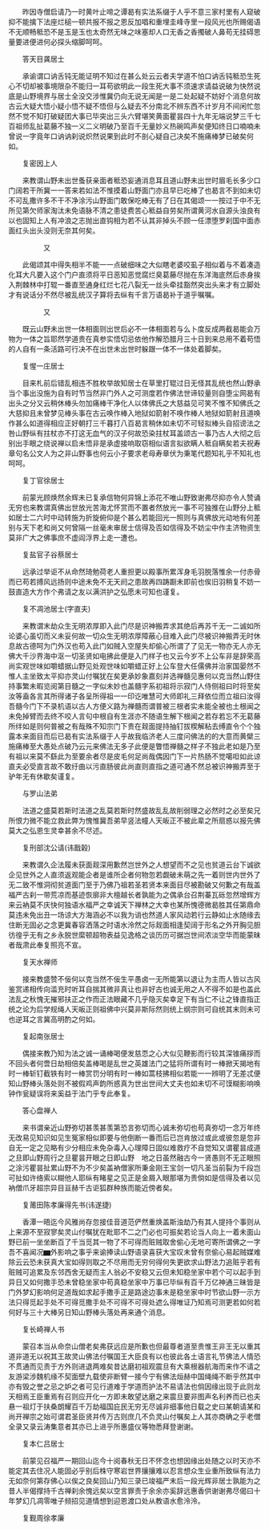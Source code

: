 <!-- { "loadSidebar": true } -->
　　昨因寺僧启请乃一时黄叶止啼之谭曷有实法系缀于人乎不意三家村里有人窥破抑不能擒下法座烂槌一顿共报不报之恩反加唱和重埋圭峰寺里一段风光也所赐偈语不无顺畅秪恐不是玉是玉也太奇然无味之味塞却人口无香之香擉破人鼻苟无挂碍思量要进便进何必探头缩脚呵呵。

　　答天目龚居士

　　承谕谓口讷舌钝无能证明不知过在甚么处云云者夫学道不怕口讷舌钝秪恐生死心不切却被事境限杂不能归一耳苟欲明此一段生死大事不须速求请益说破为快然说底是山野境界与居士全没交涉惟冀仍向无说无闻是一是二处起疑不妨好个消息何故古云大疑大悟小疑小悟不疑不悟但与么疑去不分南北不辨东西不计岁月不间闲忙忽然不觉不知打破疑团大事已毕突出三头六臂堪笑黄面瞿昙四十九年无端说梦三千七百祖师乱扯葛藤不独一义二义明破乃至百千无量妙义热碗鸣声矣便知终日口喃喃未曾说一字竟年口讷讷刹说炽然说果到此时不剖心疑自己决矣不施痛棒梦已破矣何如。

　　复密因上人

　　来教谓山野未出世蚤获亲面者秪恐妄通消息耳且道山野未出世时眉毛长多少口门阔若干所冀一一答来若如法不惟摸着山野面门亦且早已吃棒了也曷言不到如未切不可乱撒许多不干不净涂污山野面门敢保吃棒无有了日在其偈颂一一按过于中不无所见第欠师家淘汰未免语脉不清之患徒费苦心秪益自劳矣所谓黄河水自源头浊良有以也固知上人有冲浪之志抛出直钩相为若不认其非掉头不顾一任漂堕罗刹国中面赤面红头出头没则无奈其何矣。

　　　　　又

　　此偈颂其中得失相半不能一一点破细味之大似瞎老婆咬虱子相似着与不着凑造化耳大凡要入这个门户直须将平日恶知恶觉腐烂臭葛藤尽抛在东洋海底然后赤身挨入荆棘林中打辊一番直至通身红烂七花八裂无一丝头牵挂豁然突出头来才有立脚处才有说话分不然尽被乱统汉子算将去纵有千言万语曷补于道乎嘱嘱。

　　　　　又

　　既云山野未出世一体相面则出世后必不一体相面若与么卜度反成两截曷能会万物为一体之旨耶然学道贵在真参实悟切忌依他作解恐腊月三十日到来总用不着苟悟的人自有一条活路可行决不在出世未出世时躲跟一体不一体处着脚矣。

　　复惺一庄居士

　　目来札前后错乱相违不胜枚举故知居士在草里打辊过日无怪其乱统也然山野承当个事出没施为自有时节当然非门外人之可测度若作佛法世谛较量则自堕尘网曷有出头之分又云稍休棒头勿加痛棒干净化人以体佛氏之大慈益见可笑不惟不知佛氏之大慈抑且未曾梦见棒头事在古云唤作棒入地狱如箭射不唤作棒人地狱如箭射且道唤作甚么如道得相应正好朝打三千暮打八百曷言稍休如未切不可轻拟棒头自招谤法之咎山野纵有拄杖亦不打这无血气的汉子何故恐染拄杖耳盖颂古一事乃古人大彻之后别出手眼之绕说禅以启未悟非是承虚接响取窃相似语言拟欲瞒人秪自瞒矣若夫祝寿章句名公文人为之非山野事也何云小子要求老母寿章伏为秉笔代题知礼乎不知礼也呵呵。

　　复丁官徐居士

　　前蒙光顾焕然余辉未已复承信物何异锦上添花不唯山野致谢弗尽抑亦令人赞诵无穷也来教谓真佛出世放光苦海尤怀赏而不置者然放光一事不可独推在山野分上秪如居士二六时中动转施为折旋俯仰是个甚么若能回光一照则与真佛放光动地有何差别与天下老和尚又何曾隔一丝毫未审居士信得及否如信得及不妨尘中作主济物资生莫非广大之佛事庶不虚阎浮界上走一遭也。

　　复盐官子谷蔡居士

　　远承过举讵不从命然琦勉荷老人重担更以殿事所累浑身毛羽脱落惟余一付赤骨而已苟若搏风远扬则中途未免不无天阏之患故再四踌蹰未即前也俟旧羽稍复不妨一鼓直造大方作个弗请之友以满洪护之弘愿未可知也谨复。

　　复不凋池居士(字直夫)

　　来教谓末劫众生无明浓厚即入此门尽是识神搬弄求其绝后再苏千无一二诚如所论婆心虽切而义未妥何故一切众生无明浓厚障蔽心目难入此门尽被识神搬弄无时休息故古德呵为门外汉也苟入此门如贼入空屋失却偷心所谓了了见无一物亦无人亦无佛大千沙界海中沤一切圣贤如电拂此便是入门样子也又云今岁不上公车非是辞荣高尚实观世味如嚼蜡据山野见处观世味如嚼蜡正好上公车登大任儒佛并治家国晏然不惟人主坐致太平抑亦灵山付嘱犹在矣更承妙象嘉刻并选禅髓见惠何以克当然山野住持事繁未暇览阅第目髓之一字似未妙也盖髓字系初祖将示寂门人侍侧祖曰时将至矣汝等盍各言其所得诸子各呈所得祖一一印讫唯慧可大师即礼三拜依位而立祖曰汝得吾髓今门下不录机语以古人方便义路为禅髓而谓普被三根者实未能全被也土根闻之未免掉臂而去终不咬人言句中根自有生涯亦不随语生解下根闻之若存若忘不无葛藤所绊如是则何普被之有哉殊不知宗门下贵在觌面提持抽钉拔楔解粘去缚直令个个独露本来面目而后已曷有实法系缀于人乎故我临济老人三度问佛法的的大意而黄檗三施痛棒至大愚处点破乃云元来佛法无多子此便是瞥悟禅髓之样子不独此老如是乃至有祖以来莫不繇此为至要余者尽是皮毛何足尚哉偶因门下一片热肠不觉噶呾如此谅直夫必受直言故不敢纡曲以污直肠彼此尚直则直指之道可通不然总被识神搬弄至于驴年无有休歇矣谨复。

　　与罗山法弟

　　法道之盛莫若斯时法道之乱莫若斯时然盛故乱乱故削弱理之必然时之必至矣兄所恨力微不能立救此弊为愧惟冀吾弟早竖法幢人天皈正不被此辈之所扇惑以报先佛莫大之弘恩生灵幸甚余不尽述。

　　复刑部沈公请(讳戬榖)

　　来教谓久企法履未获面觌深用歉然岂世外之人想望而不之见也贫道云台下诚欲企见世外之人直须返观能企者是谁所企者何物忽若觑破未萌之先一着则世内世外了无二致不惟洞彻贫道面门至于乃佛乃祖若圣若贤本来面目尽被勘破又何歉之有哉盖福严古刹一带荒凉而基迹恢廓非大檀越长者孰能为之偶承台召荆蓁瓦砾忽然增辉方来云衲莫不庆快何独语水福严之幸诚天下禅林之大幸也某所愧德微曷胜其任第鼎命莫违未免出丑一场谅大方海涵必不以我为诮也然道人家风动若行云静如止水随缘去住断无固必之念更冀春容洒落之时语水泠然之际觌面相逢契阔于形名之外开胸见胆彷徨乎无有之乡永脱世縻顿超物表益见逸格之谈历历可据岂世间浓淡空华而能蒙昧者哉肃此奉复照亮不宣。

　　复天水禅师

　　接来教盛赞不佞何以克当然不佞生平愚卤一无所能第以退让为主而人皆以古风鉴赏递相传向滥充时听耳自揣其微非真让也非好古也诚无用之人不得不如是也盖此法乱之秋愧无摧邪扶正之作而正法眼藏不几乎隐灭矣幸足下有当仁不让之锋直指正统之论为后学规绳人天皈正则祖佛中兴莫非斯际然则统上纲宗则可自统其末则未可也逆耳之言冀高明酌之何如。

　　复起南张居士

　　偶接来教乃知为法之诚一诵棒喝便发慈恧之心大似见鞭影而行较其深锥痛拶而不回头者何啻日劫相倍矣盖棒喝是乱世之英雄法门之猛将所谓有时一棒掀天揭地有时一棒斩钉截铁有时一棒赏罚分明有时一棒如蒿枝拂相似若能一一辨明了无差忒便知山野棒头落处则不被假鸡声韵所惑真为世出世间大丈夫也如未切不可馍糊影响唤钟作瓮疑误将来奚益于法门乎专此奉复。

　　答心盘禅人

　　来书谓亲近山野弥切甚羡甚羡第恐言弥切而心诚未弥切也苟真弥切一念万年终无改易见知识如见生冤家相似即要与他倒断一番而后已岂肯放过或此或彼忽是忽非自无一定之见略有少分相应未免杂毒入心理障日固似难救疗不自觉知又谓瞿昙成道之旦即山野周行之旦瞿昙开眼之日即山野　地之日虽然融古今一贤愚则不无正眼照之涂污瞿昙扯累山野不为不少矣盖衲僧家所秉金刚王宝剑一切凡圣当前裂为千段岂可扯如许络索以糊他人耶纵有睹星之见正是金屑入眼那堪为贵倘如是信得及者以见衲僧爪牙超宗异目亘赫千古讵狐群种族而能近傍者矣。

　　复莆田陈孝廉得先书(讳遂捷)

　　香潭一晤迄今风雅尚存忽接佳音道范俨然重焕盖斯浊劫乃有其人提持个事则从上来源不至寂寥矣灵山付嘱犹在毗耶不二之门必也可振矣若论当人向上一着未面山野已前一坐坐断百了千当觅其一物了不可得而赃贼取舍偷心无地可寄所谓佛之一字吾不喜闻况▆外影响之事乎来谕捧读山野语录喜获大宝叹未曾有奈偷心易起贼媒难除云云恐未获真大宝如得则取之不尽用而无穷何得何失更欲求山野法力追赃乎若有赃贼可追累及东邻西舍无疑而主人翁必不安稳又云但未知稳坐家中若个可以起手到异日又如何撒手恐未曾稳坐家中苟真稳坐家中万事已毕纵有百千万亿神通三昧皆是门外梦幻影响何足道哉如求起手撒手正是路途边事未是稳坐家中时节欲山野一示方法只得觅起手处不可得觅撒手处不可得不可得处遮么得唯证乃知焉可测更若如何若何好与三十大棒另日知山野棒头落处再来通个消息。

　　复长崎禅人书

　　蒙召本当从命奈山僧老矣弗获远应是所歉也但最尊者道至贵惟王非王无以重其道非道无以祝其王故灵山佛法付嘱国王大臣良有以也彼此各土语言礼节佛法人情恐不贯通而见责于方外则进退两难矣昔达磨初祖观震旦有大乘根器航海而来作不请之友游梁涉魏机缘不契面壁九载使非断臂一接今宁有佛法烜赫中国绳绳不断乎然其中亦有毁之誉之忌之妒之者可见行道难于学道而护法不易请法也倘因缘出现于此则龙天相焉王臣重焉有召则应开化一方即未敢望达磨之来震旦要非图声名利养而已也夫悬一祖灯于扶桑朗耀百千万劫福国庇民无穷无尽诚非细事他日载之史曰某朝请某和尚开禅宗之始可谓君圣臣贤并传万古则庶几不负灵山付嘱矣上人其亦商确之乎老僧全录又录云涛集意者其亦已上进乎所惠盛仪等物悉拜登谢谢。

　　复本仁吕居士

　　前蒙见召福严一期回山迄今十阅春秋无日不怀念也想因缘出处随之以时天亦不能定其去住况人能固必乎别后株守寒岩世界攘攘难以忍言想众生业重所致纵有法力无如奈何第存佛心以俟之良矣回山乃知三录已竣福严末后一段光辉非居士孰能为之昔人半偈撑持千古禅刹余愧远矣以空言罪责于余余亦奚辞远惠香供谢谢弗尽偈曰十年梦幻几凋零唯子频招见道情想到迎恩渡口处从教语水愈泠泠。

　　复觐周徐孝廉

